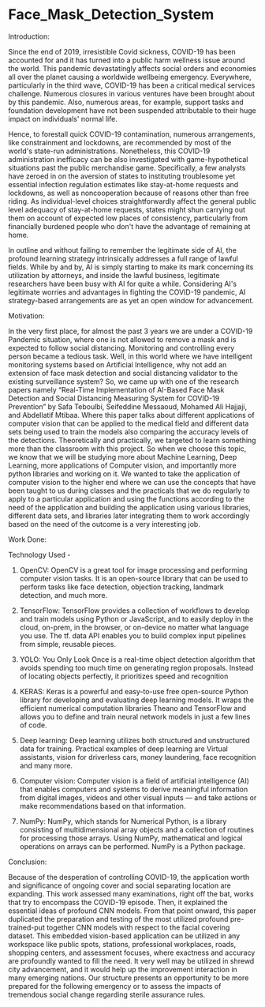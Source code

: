 # Face_Mask_Detection_System
Introduction:

Since the end of 2019, irresistible Covid sickness, COVID-19 has been accounted for and it has turned into a public harm wellness issue around the world. This pandemic devastatingly affects social orders and economies all over the planet causing a worldwide wellbeing emergency. Everywhere, particularly in the third wave, COVID-19 has been a critical medical services challenge. Numerous closures in various ventures have been brought about by this pandemic. Also, numerous areas, for example, support tasks and foundation development have not been suspended attributable to their huge impact on individuals' normal life.

Hence, to forestall quick COVID-19 contamination, numerous arrangements, like constrainment and lockdowns, are recommended by most of the world's state-run administrations. Nonetheless, this COVID-19 administration inefficacy can be also investigated with game-hypothetical situations past the public merchandise game. Specifically, a few analysts have zeroed in on the aversion of states to instituting troublesome yet essential infection regulation estimates like stay-at-home requests and lockdowns, as well as noncooperation because of reasons other than free riding. As individual-level choices straightforwardly affect the general public level adequacy of stay-at-home requests, states might shun carrying out them on account of expected low places of consistency, particularly from financially burdened people who don't have the advantage of remaining at home. 

In outline and without failing to remember the legitimate side of AI, the profound learning strategy intrinsically addresses a full range of lawful fields. While by and by, AI is simply starting to make its mark concerning its utilization by attorneys, and inside the lawful business, legitimate researchers have been busy with AI for quite a while. Considering AI's legitimate worries and advantages in fighting the COVID-19 pandemic, AI strategy-based arrangements are as yet an open window for advancement.



Motivation:

In the very first place, for almost the past 3 years we are under a COVID-19 Pandemic situation, where one is not allowed to remove a mask and is expected to follow social distancing. Monitoring and controlling every person became a tedious task. Well, in this world where we have intelligent monitoring systems based on Artificial Intelligence, why not add an extension of face mask detection and social distancing validator to the existing surveillance system? So, we came up with one of the research papers namely “Real-Time Implementation of AI-Based Face Mask Detection and Social Distancing Measuring System for COVID-19 Prevention” by Safa Teboulbi, Seifeddine Messaoud, Mohamed Ali Hajjaji, and Abdellatif Mtibaa. Where this paper talks about different applications of computer vision that can be applied to the medical field and different data sets being used to train the models also comparing the accuracy levels of the detections.
Theoretically and practically, we targeted to learn something more than the classroom with this project. So when we choose this topic, we know that we will be studying more about Machine Learning, Deep Learning, more applications of Computer vision, and importantly more python libraries and working on it. We wanted to take the application of computer vision to the higher end where we can use the concepts that have been taught to us during classes and the practicals that we do regularly to apply to a particular application and using the functions according to the need of the application and building the application using various libraries, different data sets, and libraries later integrating them to work accordingly based on the need of the outcome is a very interesting job.

Work Done:

Technology Used - 

1.	OpenCV: OpenCV is a great tool for image processing and performing computer vision tasks. It is an open-source library that can be used to perform tasks like face detection, objection tracking, landmark detection, and much more.

2.	TensorFlow: TensorFlow provides a collection of workflows to develop and train models using Python or JavaScript, and to easily deploy in the cloud, on-prem, in the browser, or on-device no matter what language you use. The tf. data API enables you to build complex input pipelines from simple, reusable pieces.

3.	YOLO: You Only Look Once is a real-time object detection algorithm that avoids spending too much time on generating region proposals. Instead of locating objects perfectly, it prioritizes speed and recognition

4.	KERAS: Keras is a powerful and easy-to-use free open-source Python library for developing and evaluating deep learning models. It wraps the efficient numerical computation libraries Theano and TensorFlow and allows you to define and train neural network models in just a few lines of code.

5.	Deep learning: Deep learning utilizes both structured and unstructured data for training. Practical examples of deep learning are Virtual assistants, vision for driverless cars, money laundering, face recognition and many more.

6.	Computer vision: Computer vision is a field of artificial intelligence (AI) that enables computers and systems to derive meaningful information from digital images, videos and other visual inputs — and take actions or make recommendations based on that information.

7.	NumPy: NumPy, which stands for Numerical Python, is a library consisting of multidimensional array objects and a collection of routines for processing those arrays. Using NumPy, mathematical and logical operations on arrays can be performed. NumPy is a Python package.


Conclusion:

Because of the desperation of controlling COVID-19, the application worth and significance of ongoing cover and social separating location are expanding. This work assessed many examinations, right off the bat, works that try to encompass the COVID-19 episode. Then, it explained the essential ideas of profound CNN models. From that point onward, this paper duplicated the preparation and testing of the most utilized profound pre-trained-put together CNN models with respect to the facial covering dataset.
This embedded vision-based application can be utilized in any workspace like public spots, stations, professional workplaces, roads, shopping centers, and assessment focuses, where exactness and accuracy are profoundly wanted to fill the need. It very well may be utilized in shrewd city advancement, and it would help up the improvement interaction in many emerging nations. Our structure presents an opportunity to be more prepared for the following emergency or to assess the impacts of tremendous social change regarding sterile assurance rules.




